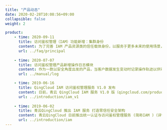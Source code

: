 ```yaml
---
title: "产品动态"
date: 2020-02-28T10:08:56+09:00
collapsible: false
weight: 2

product:
    - time: 2020-09-11
      title: 访问鉴权管理（IAM）功能新增：集群身份
      content: 为了完善 IAM 产品资源类的信任载体身份，以服务于更多未来的使用场景，我们新增支持集群作为身份信任载体。
      url: ../faq/principal
      
    - time: 2020-07-07
      title: 访问鉴权管理产品新增操作日志模块
      content: 作为一款以安全角度出发的产品，当客户数据发生变动时记录操作轨迹以供审查和回溯将尤为重要。为了明确告知客户的账户身份何时被创建、修改和代入使用，我们为 IAM 产品新增了操作日志模块。
      url: ../manual/log

    - time: 2019-06-16
      title: QingCloud IAM 访问鉴权管理服务 V1.0 发布
      content: 日前，青云 QingCloud IAM 服务 V1.0 版（qingcloud.com/products/iam/）已发布至公有云平台供广大客户试用。
      url: ../introduction/iam_v1
      
    - time: 2019-06-02
      title: 青云QingCloud 推出 IAM 服务 打造零信任安全架构
      content: 青云QingCloud 日前推出统一认证与访问鉴权管理服务 (简称IAM )（详情：qingcloud.com/products/IAM），使用者可以统一管理和控制接入实体的认证和授权，更安全地自主管控账户下的任意资源访问权限，实现企业零信任安全架构的构建。
      url: ../introduction/iam
---
```


<!-- 设置上述参数可生成产品动态页  -->
